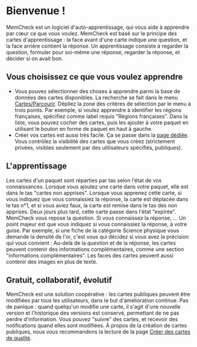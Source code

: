 ﻿# Bienvenue !
MemCheck est un logiciel d'auto-apprentissage, qui vous aide à apprendre par cœur ce que vous voulez.
MemCheck est basé sur le principe des cartes d'apprentissage : la face avant d'une carte indique une question, et la face arrière contient la réponse.
Un apprentissage consiste à regarder la question, formuler pour soi-même une réponse, regarder la réponse, et décider si on avait bon.

## Vous choisissez ce que vous voulez apprendre
- Vous pouvez sélectionner des choses à apprendre parmi la base de données des cartes disponibles.
    La recherche se fait dans le menu [Cartes/Parcourir](https://memcheck.azurewebsites.net/Search/Index).
    Dépliez la zone des critères de sélection par le menu à trois points.
    Par exemple, si voulez apprendre à identifier les régions françaises, spécifiez comme label requis "Régions françaises".
    Dans la liste, vous pouvez cocher des cartes, puis les ajouter à votre paquet en utilisant le bouton en forme de paquet en haut à gauche.
- Créer vos cartes est aussi très facile.
    Ça se passe dans la [page dédiée](https://memcheck.azurewebsites.net/Authoring/Index).
    Vous contrôlez la visibilité des cartes que vous créez (strictement privées, visibles seulement par des utilisateurs spécifiés, publiques).

## L'apprentissage
Les cartes d'un paquet sont réparties par tas selon l'état de vos connaissances.
Lorsque vous ajoutez une carte dans votre paquet, elle est dans le tas "cartes non apprises".
Lorsque vous apprenez cette carte, si vous indiquez que vous connaissiez la réponse, la carte est déplacée dans le tas n°1, et si vous aviez faux, la carte est remise dans le tas des non apprises.
Deux jours plus tard, cette carte passe dans l'état "expirée".
MemCheck vous repose la question.
Si vous connaissez la réponse, ...
Un point majeur est que vous indiquez si vous connaissiez la réponse, à votre guise.
Par exemple, si une fiche de la catégorie Science physique vous demande la densité de l'or, c'est vous qui décidez si vous avez la précision qui vous convient :
Au-delà de la question et de la réponse, les cartes peuvent contenir des informations complémentaires, comme une section "informations complémentaires".
Les faces des cartes peuvent aussi contenir des images en plus de texte.

## Gratuit, collaboratif, évolutif
MemCheck est une solution coopérative : les cartes publiques peuvent être modifiées par tous les utilisateurs, dans le but d'amélioration continue.
Pas de panique : quand quelqu'un modifie une carte, il s'agit d'une nouvelle version et l'historique des versions est conservé, permettant de ne pas perdre d'information.
Vous pouvez "suivre" des cartes, et recevoir des notifications quand elles sont modifiées.
À propos de la création de cartes publiques, nous vous recommandons la lecture de la page [Créer des cartes de qualité](https://memcheck.azurewebsites.net/Doc/MdRenderer?refererRoute=%2FAuthoring%2FIndex&cultureName=fr).
